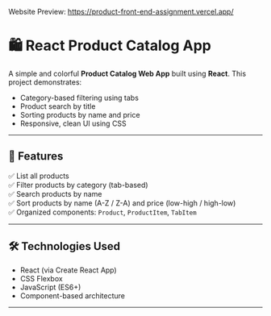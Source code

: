 
Website Preview: https://product-front-end-assignment.vercel.app/

# 🛍️ React Product Catalog App

A simple and colorful **Product Catalog Web App** built using **React**. This project demonstrates:

- Category-based filtering using tabs
- Product search by title
- Sorting products by name and price
- Responsive, clean UI using CSS

---

## 🚀 Features

✅ List all products  
✅ Filter products by category (tab-based)  
✅ Search products by name  
✅ Sort products by name (A-Z / Z-A) and price (low-high / high-low)  
✅ Organized components: `Product`, `ProductItem`, `TabItem`

---

## 🛠️ Technologies Used

- React (via Create React App)
- CSS Flexbox
- JavaScript (ES6+)
- Component-based architecture

---
